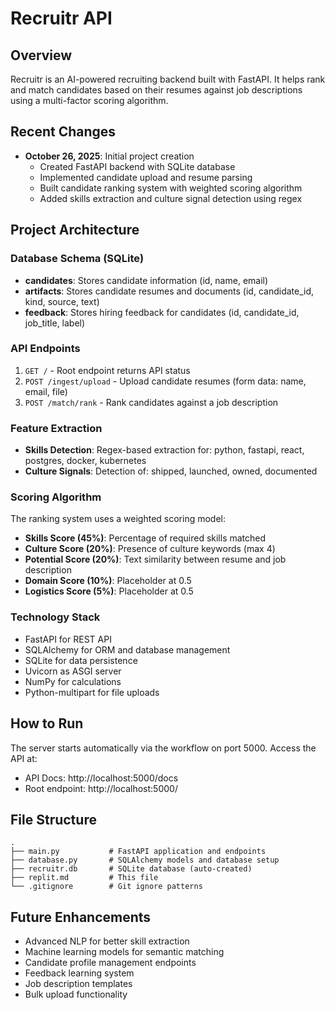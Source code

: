 # Recruitr API

## Overview
Recruitr is an AI-powered recruiting backend built with FastAPI. It helps rank and match candidates based on their resumes against job descriptions using a multi-factor scoring algorithm.

## Recent Changes
- **October 26, 2025**: Initial project creation
  - Created FastAPI backend with SQLite database
  - Implemented candidate upload and resume parsing
  - Built candidate ranking system with weighted scoring algorithm
  - Added skills extraction and culture signal detection using regex

## Project Architecture

### Database Schema (SQLite)
- **candidates**: Stores candidate information (id, name, email)
- **artifacts**: Stores candidate resumes and documents (id, candidate_id, kind, source, text)
- **feedback**: Stores hiring feedback for candidates (id, candidate_id, job_title, label)

### API Endpoints
1. `GET /` - Root endpoint returns API status
2. `POST /ingest/upload` - Upload candidate resumes (form data: name, email, file)
3. `POST /match/rank` - Rank candidates against a job description

### Feature Extraction
- **Skills Detection**: Regex-based extraction for: python, fastapi, react, postgres, docker, kubernetes
- **Culture Signals**: Detection of: shipped, launched, owned, documented

### Scoring Algorithm
The ranking system uses a weighted scoring model:
- **Skills Score (45%)**: Percentage of required skills matched
- **Culture Score (20%)**: Presence of culture keywords (max 4)
- **Potential Score (20%)**: Text similarity between resume and job description
- **Domain Score (10%)**: Placeholder at 0.5
- **Logistics Score (5%)**: Placeholder at 0.5

### Technology Stack
- FastAPI for REST API
- SQLAlchemy for ORM and database management
- SQLite for data persistence
- Uvicorn as ASGI server
- NumPy for calculations
- Python-multipart for file uploads

## How to Run
The server starts automatically via the workflow on port 5000. Access the API at:
- API Docs: http://localhost:5000/docs
- Root endpoint: http://localhost:5000/

## File Structure
```
.
├── main.py           # FastAPI application and endpoints
├── database.py       # SQLAlchemy models and database setup
├── recruitr.db       # SQLite database (auto-created)
├── replit.md         # This file
└── .gitignore        # Git ignore patterns
```

## Future Enhancements
- Advanced NLP for better skill extraction
- Machine learning models for semantic matching
- Candidate profile management endpoints
- Feedback learning system
- Job description templates
- Bulk upload functionality
